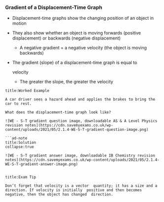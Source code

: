 ### Gradient of a Displacement-Time Graph

- Displacement-time graphs show the changing position of an object in motion

- They also show whether an object is moving forwards (positive displacement) or backwards (negative displacement)

  - A negative gradient = a negative velocity (the object is moving backwards)

- The gradient (slope) of a displacement-time graph is equal to 

  velocity 

  - The greater the slope, the greater the velocity



````ad-question
title:Worked Example

A car driver sees a hazard ahead and applies the brakes to bring the car to rest.

What does the displacement-time graph look like?

![WE - S-T gradient question image, downloadable AS & A Level Physics revision notes](https://cdn.savemyexams.co.uk/wp-content/uploads/2021/05/2.1.4-WE-S-T-gradient-question-image.png)

```ad-note
title:Solution
collapse:true

![WE - S-T gradient answer image, downloadable IB Chemistry revision notes](https://cdn.savemyexams.co.uk/wp-content/uploads/2021/05/2.1.4-WE-S-T-gradient-answer-image.png)


````

 ```ad-tip
 title:Exam Tip

Don’t forget that velocity is a vector  quantity; it has a size and a direction. If velocity is initially  positive and then becomes negative, then the object has changed  direction.
```
​                            